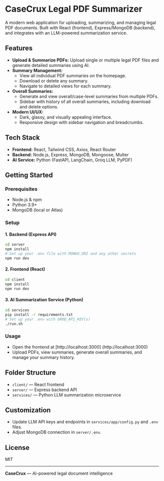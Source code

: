 # CaseCrux Legal PDF Summarizer

A modern web application for uploading, summarizing, and managing legal PDF documents. Built with React (frontend), Express/MongoDB (backend), and integrates with an LLM-powered summarization service.

## Features

- **Upload & Summarize PDFs:** Upload single or multiple legal PDF files and generate detailed summaries using AI.
- **Summary Management:**
  - View all individual PDF summaries on the homepage.
  - Download or delete any summary.
  - Navigate to detailed views for each summary.
- **Overall Summaries:**
  - Generate and view overall/case-level summaries from multiple PDFs.
  - Sidebar with history of all overall summaries, including download and delete options.
- **Modern UI/UX:**
  - Dark, glassy, and visually appealing interface.
  - Responsive design with sidebar navigation and breadcrumbs.

## Tech Stack

- **Frontend:** React, Tailwind CSS, Axios, React Router
- **Backend:** Node.js, Express, MongoDB, Mongoose, Multer
- **AI Service:** Python (FastAPI, LangChain, Groq LLM, PyPDF)

## Getting Started

### Prerequisites

- Node.js & npm
- Python 3.9+
- MongoDB (local or Atlas)

### Setup

#### 1. Backend (Express API)

```bash
cd server
npm install
# Set up your .env file with MONGO_URI and any other secrets
npm run dev
```

#### 2. Frontend (React)

```bash
cd client
npm install
npm run dev
```

#### 3. AI Summarization Service (Python)

```bash
cd services
pip install -r requirements.txt
# Set up your .env with GROQ_API_KEY(s)
./run.sh
```

### Usage

- Open the frontend at [http://localhost:3000] (http://localhost:3000)
- Upload PDFs, view summaries, generate overall summaries, and manage your summary history.

## Folder Structure

- `client/` — React frontend
- `server/` — Express backend API
- `services/` — Python LLM summarization microservice

## Customization

- Update LLM API keys and endpoints in `services/app/config.py` and `.env` files.
- Adjust MongoDB connection in `server/.env`.

## License

MIT

---

**CaseCrux** — AI-powered legal document intelligence